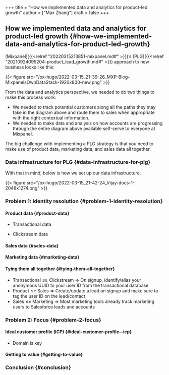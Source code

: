 +++
title = "How we implemented data and analytics for product-led growth"
author = ["Max Zhang"]
draft = false
+++

## How we implemented data and analytics for product-led growth {#how-we-implemented-data-and-analytics-for-product-led-growth}

[Mixpanel]({{<relref "20220315213851-mixpanel.md#" >}})’s [PLG]({{<relref "20210924095204-product_lead_growth.md#" >}}) approach to new business looks like this:

{{< figure src="/ox-hugo/2022-03-15_21-39-26_MXP-Blog-MixpanelsOwnDataStack-1920x800-new.png" >}}

From the data and analytics perspective, we needed to do two things to make this
process work:

-   We needed to track potential customers along all the paths they may take in the diagram above and route them to sales when appropriate with the right contextual information.
-   We needed to make data and analysis on how accounts are progressing through the entire diagram above available self-serve to everyone at Mixpanel.

The big challenge with implementing a PLG strategy is that you need to make use
of product data, marketing data, and sales data all together.


### Data infrastructure for PLG {#data-infrastructure-for-plg}

With that in mind, below is how we set up our data infrastructure.

{{< figure src="/ox-hugo/2022-03-15_21-42-24_Vijay-docs-1-2048x1274.png" >}}


### Problem 1: Identity resolution {#problem-1-identity-resolution}


#### Product data {#product-data}

<!--list-separator-->

-  Transactional data

<!--list-separator-->

-  Clickstream data


#### Sales data {#sales-data}


#### Marketing data {#marketing-data}


#### Tying them all together {#tying-them-all-together}

-   Transactional ≤≥ Clickstream ⇒ On signup, identify/alias your anonymous UUID to your user ID from the transactional database
-   Product ≤≥ Sales ⇒ Create/update a lead on signup and make sure to tag the user ID on the lead/contact
-   Sales ≤≥ Marketing ⇒ Most marketing tools already track marketing users to Salesforce leads and accounts


### Problem 2: Focus {#problem-2-focus}


#### Ideal customer profile (ICP) {#ideal-customer-profile--icp}

<!--list-separator-->

-  Domain is key


#### Getting to value {#getting-to-value}


### Conclusion {#conclusion}